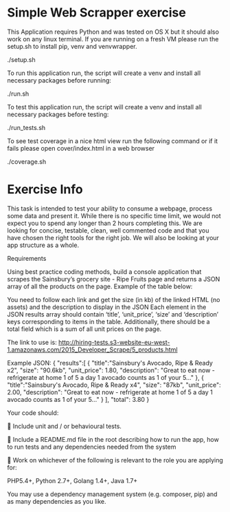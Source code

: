 # Simple Web Scrapper exercise

This Application requires Python and was tested on OS X but it should also work on any linux terminal.
If you are running on a fresh VM please run the setup.sh to install pip, venv and venvwrapper.

./setup.sh

To run this application run, the script will create a venv and install all necessary packages before running:

./run.sh

To test this application run, the script will create a venv and install all necessary packages before testing:

./run_tests.sh

To see test coverage in a nice html view run the following command or if it fails please open cover/index.html in
a web browser

./coverage.sh

# Exercise Info

This task is intended to test your ability to consume a webpage, process some data and present it.
While there is no specific time limit, we would not expect you to spend any longer than 2 hours completing this.
We are looking for concise, testable, clean, well commented code and that you have chosen the right tools for the right job. We will also be looking at your app structure as a whole.

Requirements

Using best practice coding methods, build a console application that scrapes the Sainsbury’s grocery site - Ripe Fruits page and returns a JSON array of all the products on the page.
Example of the table below:

You need to follow each link and get the size (in kb) of the linked HTML (no assets) and the description to display in the JSON
Each element in the JSON results array should contain ‘title’, ‘unit_price’, ‘size’ and ‘description’ keys corresponding to items in the table.
Additionally, there should be a total field which is a sum of all unit prices on the page.

The link to use is:
http://hiring-tests.s3-website-eu-west-1.amazonaws.com/2015_Developer_Scrape/5_products.html

Example JSON:
{
"results":[
{
"title":"Sainsbury's Avocado, Ripe & Ready x2",
"size": "90.6kb",
"unit_price": 1.80,
"description": "Great to eat now - refrigerate at home 1 of 5 a day 1 avocado counts as 1 of your 5..."
},
{
"title":"Sainsbury's Avocado, Ripe & Ready x4",
"size": "87kb",
"unit_price": 2.00,
"description": "Great to eat now - refrigerate at home 1 of 5 a day 1 avocado counts as 1 of your 5..."
}
],
"total": 3.80
}

Your code should:

 Include unit and / or behavioural tests.

 Include a README.md file in the root describing how to run the app, how to run tests and any dependencies needed from the system

 Work on whichever of the following is relevant to the role you are applying for:

PHP5.4+, Python 2.7+, Golang 1.4+, Java 1.7+

You may use a dependency management system (e.g. composer, pip) and as many dependencies as you like.